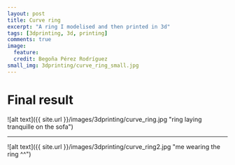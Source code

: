 ```yaml
---
layout: post
title: Curve ring
excerpt: "A ring I modelised and then printed in 3d"
tags: [3dprinting, 3d, printing]
comments: true
image:
  feature:
  credit: Begoña Pérez Rodríguez
small_img: 3dprinting/curve_ring_small.jpg  
---
```


# Final result

![alt text]({{ site.url }}/images/3dprinting/curve_ring.jpg "ring laying tranquille on the sofa")

--- 

![alt text]({{ site.url }}/images/3dprinting/curve_ring2.jpg "me wearing the ring ^^")

